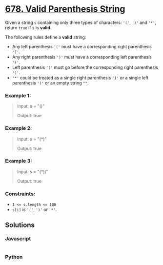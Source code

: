 # [678. Valid Parenthesis String](https://leetcode.com/problems/valid-parenthesis-string/description/)

Given a string `s` containing only three types of characters: `'('`, `')'` and `'*'`, return `true` if `s` is **valid**.

The following rules define a **valid** string:

- Any left parenthesis `'('` must have a corresponding right parenthesis `')'`.
- Any right parenthesis `')'` must have a corresponding left parenthesis `'('`.
- Left parenthesis `'('` must go before the corresponding right parenthesis `')'`.
- `'*'` could be treated as a single right parenthesis `')'` or a single left parenthesis `'('` or an empty string `""`.


### Example 1:
> Input: s = "()"
>
> Output: true


### Example 2:
> Input: s = "(*)"
>
> Output: true


### Example 3:
> Input: s = "(*))"
>
> Output: true


### Constraints:
- `1 <= s.length <= 100`
- `s[i]` is `'('`, `')'` or `'*'`.


## Solutions

### Javascript
```javascript

```

### Python
```python

```